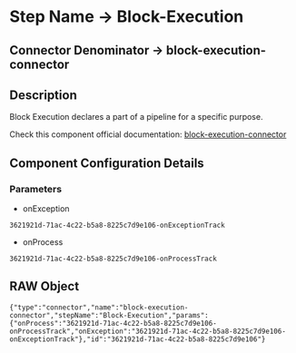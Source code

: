 # Step Name -> Block-Execution
## Connector Denominator -> block-execution-connector

## Description

Block Execution declares a part of a pipeline for a specific purpose.

Check this component official documentation: [block-execution-connector](https://docs.digibee.com/documentation/components/logic/block-execution "Digibee block-execution-connector documentation")

## Component Configuration Details
### Parameters

* onException
```
3621921d-71ac-4c22-b5a8-8225c7d9e106-onExceptionTrack
```

* onProcess
```
3621921d-71ac-4c22-b5a8-8225c7d9e106-onProcessTrack
```


## RAW Object

```
{"type":"connector","name":"block-execution-connector","stepName":"Block-Execution","params":{"onProcess":"3621921d-71ac-4c22-b5a8-8225c7d9e106-onProcessTrack","onException":"3621921d-71ac-4c22-b5a8-8225c7d9e106-onExceptionTrack"},"id":"3621921d-71ac-4c22-b5a8-8225c7d9e106"}
```